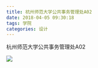 ```yaml
---
title: 杭州师范大学公共事务管理处A02
date: 2018-04-05 09:30:18
tags: 学院
categories: 设计
---
```


杭州师范大学公共事务管理处A02

![](http://7xrlyl.com1.z0.glb.clouddn.com/20171114%E6%9D%AD%E5%B7%9E%E5%B8%88%E8%8C%83%E5%A4%A7%E5%AD%A6%E5%85%AC%E5%85%B1%E4%BA%8B%E5%8A%A1%E7%AE%A1%E7%90%86%E5%A4%84A02.png-athene)